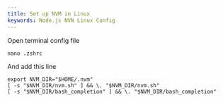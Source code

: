 ```yaml
---
title: Set up NVM in Linux
keywords: Node.js NVN Linux Config
---
```



Open terminal config file

`nano .zshrc`


And add this line
```
export NVM_DIR="$HOME/.nvm"
[ -s "$NVM_DIR/nvm.sh" ] && \. "$NVM_DIR/nvm.sh"
[ -s "$NVM_DIR/bash_completion" ] && \. "$NVM_DIR/bash_completion"
```



